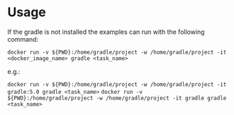 
# Usage

If the gradle is not installed the examples can run with the following command:

`docker run -v ${PWD}:/home/gradle/project -w /home/gradle/project -it <docker_image_name> gradle <task_name>`

e.g.:

`docker run -v ${PWD}:/home/gradle/project -w /home/gradle/project -it gradle:5.0 gradle <task_name>`
`docker run -v ${PWD}:/home/gradle/project -w /home/gradle/project -it gradle gradle <task_name>`
